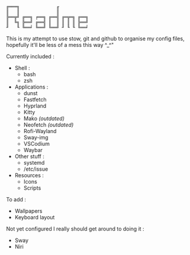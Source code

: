```
╔═══╗              ╓            
║   ║              ║            
╠══╦╝ ╔══╗ ╒══╗ ╔══╣ ╔═╦═╗ ╔══╗ 
║  ╚╗ ╠══╝ ╔══╣ ║  ║ ║ ║ ║ ╠══╝ 
╜   ╙ ╚══╛ ╚══╝ ╚══╝ ╜ ╙ ╙ ╚══╛ 
```

This is my attempt to use stow, git and github to organise my config files, hopefully it'll be less of a mess this way ^_^"

Currently included :
- Shell :
  - bash
  - zsh
- Applications :
  - dunst
  - Fastfetch
  - Hyprland
  - Kitty
  - Mako *(outdated)*
  - Neofetch *(outdated)*
  - Rofi-Wayland
  - Sway-img
  - VSCodium
  - Waybar
- Other stuff :
  - systemd
  - /etc/issue
- Resources :
  - Icons
  - Scripts

To add :
- Wallpapers
- Keyboard layout

Not yet configured I really should get around to doing it :
- Sway
- Niri
